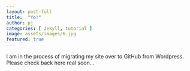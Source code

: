 ```yaml
---
layout: post-full
title:  "Yo!"
author: pj
categories: [ Jekyll, tutorial ]
image: assets/images/6.jpg
featured: true
---
```

I am in the process of migrating my site over to GitHub from Wordpress. Please check back here real soon...